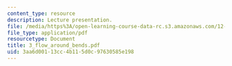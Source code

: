 ```yaml
---
content_type: resource
description: Lecture presentation.
file: /media/https%3A/open-learning-course-data-rc.s3.amazonaws.com/12-163-surface-processes-and-landscape-evolution-fall-2004/3aa6d00113cc4b115d0c97630585e198_3_flow_around_bends.pdf
file_type: application/pdf
resourcetype: Document
title: 3_flow_around_bends.pdf
uid: 3aa6d001-13cc-4b11-5d0c-97630585e198
---
```

